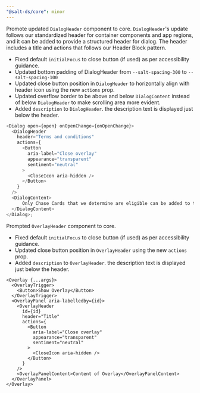 ```yaml
---
"@salt-ds/core": minor
---
```


Promote updated `DialogHeader` component to core. `DialogHeader`'s update follows our standardized header for container components and app regions, and it can be added to provide a structured header for dialog. The header includes a title and actions that follows our Header Block pattern.

- Fixed default `initialFocus` to close button (if used) as per accessibility guidance.
- Updated bottom padding of DialogHeader from `--salt-spacing-300` to `--salt-spacing-100`
- Updated close button position in `DialogHeader` to horizontally align with header icon using the new `actions` prop.
- Updated overflow border to be above and below `DialogContent` instead of below `DialogHeader` to make scrolling area more evident.
- Added `description` to `DialogHeader`. the description text is displayed just below the header.

```typescript
<Dialog open={open} onOpenChange={onOpenChange}>
  <DialogHeader
    header="Terms and conditions"
    actions={
      <Button
        aria-label="Close overlay"
        appearance="transparent"
        sentiment="neutral"
      >
        <CloseIcon aria-hidden />
      </Button>
    }
  />
  <DialogContent>
      Only Chase Cards that we determine are eligible can be added to the wallet.
  </DialogContent>
</Dialog>;
```

Prompted `OverlayHeader` component to core.

- Fixed default `initialFocus` to close button (if used) as per accessibility guidance.
- Updated close button position in `OverlayHeader` using the new `actions` prop.
- Added `description` to `OverlayHeader`. the description text is displayed just below the header.

```tsx
<Overlay {...args}>
  <OverlayTrigger>
    <Button>Show Overlay</Button>
  </OverlayTrigger>
  <OverlayPanel aria-labelledby={id}>
    <OverlayHeader
      id={id}
      header="Title"
      actions={
        <Button
          aria-label="Close overlay"
          appearance="transparent"
          sentiment="neutral"
        >
          <CloseIcon aria-hidden />
        </Button>
      }
    />
    <OverlayPanelContent>Content of Overlay</OverlayPanelContent>
  </OverlayPanel>
</Overlay>
```
